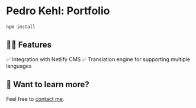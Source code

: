# Pedro Kehl: Portfolio

```
npm install
```
## 🧑‍🚀 Features

✅ Integration with Netlify CMS
✅ Translation engine for supporting multiple languages 

## 👀 Want to learn more?

Feel free to [contact me](https://twitter.com/ppkehl).
